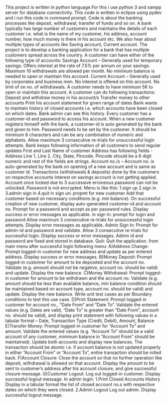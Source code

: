 This project is written in python language.For this i use python 3 and xampp server for database connectivity.
This code is written in eclipse using pydev and i run this code in command prompt.
Code is about the banking processes like deposit, withdrawal, transfer of funds and so on.
A bank typically has large number of customers and maintains the details of each customer i.e. what is the name of my customer, his address, account number, how much money is there in his account etc.
We also hear about multiple types of accounts like Saving account, Current account.
The project is to develop a banking application for a bank that has multiple customers spread across the country.
A customer can have either of the following type of accounts:
Savings Account – Generally used for temporary savings. Offers interest at the rate of 7.5% per annum on your savings. Maximum 10 withdrawals are allowed per month. No minimum balance is needed to open or maintain this account.
Current Account – Generally used by corporates and business men. No interest is offered on this account. No limit of on no. of withdrawals. A customer needs to have minimum 5K to open or maintain this account.
A customer can do following transactions:
Deposit and withdraw money in his account/s
Transfer money to other accounts
Print his account statement for given range of dates
Bank wants to maintain history of closed accounts i.e. which accounts have been closed on which dates. Bank admin can see this history.
Every customer has a customer-id and password to access his account.
When a new customer registers himself with the bank, a customer-id is auto generated by the bank and given to him.
Password needs to be set by the customer. It should be minimum 8 characters and can be any combination of numeric and alphabets.
Allow maximum 3 consecutive re-trials for unsuccessful login attempts.
Bank keeps following information of all customers to send regular updates
First and Last Name of customer
Address has following fields - Address Line 1, Line 2, City, State, Pincode. Pincode should be a 6 digit numeric and rest of the fields are strings.
Account no./s – Account no. is auto-generated by the bank on opening of a new account and is same as customer id.
Transactions (withdrawals & deposits) done by the customers on respective accounts
Interest on savings account is not getting applied.
Account once locked due to 3 successive erroneous password can not be unlocked.
Password is not encrypted.
Menu is like this:
  1.sign up
  2.sign in
  3.admin sign in
  4.quit
in sign un:
  propmt for new customer
   Add that customer based on necessary conditions (e.g. min balance). On successful creation of new customer, display auto-generated customer-id and account no. Prompt for a password and accept as per password rules. Display success or error messages as applicable.
in sign in:
  prompt for login and password
   Allow maximum 3 consecutive re-trials for unsuccessful login attempts. Display error messages as applicable.
Admin Sign In:
  Prompt for admin-id and password and validate. Allow 3 consecutive re-trials for successful login. Display success or error messages.   Admin id and password are fixed and stored in database.
Quit:
   Quit the application.
from main menu after successful login following menu:
A)Address Change:
  Prompt logged-in customer for new address and update as per entered address. Display success or error messages.
B)Money Deposit:
  Prompt logged-in customer for amount to be deposited and the account no. Validate (e.g. amount should not be negative, account no.      should be valid) and update. Display the new balance.
C)Money Withdrawal:
  Prompt logged-in customer for amount to be withdrawn and the account no. Validate (e.g. amount should be less than available balance,   min balance condition should be maintained based on account type, account no. should be valid) and update. Display the new balance.
  Write unit test cases as per Boundary conditions to test this use case.
D)Print Statement:
  Prompt logged-in customer for account no., “Date From” and “Date To”. Validate the entered values (e.g. Dates are valid, “Date To” is   greater than “Date From”, account no. should be valid), and display print statement with following values in a tabular format – Date,   Transaction Type (Credit, Debit), Amount, Balance
E)Transfer Money:
  Prompt logged-in customer for “Account To” and amount. Validate the entered values (e.g. “Account To” should be a valid account of any  customer, minimum balance in “Account From” should be maintained). Update both accounts and display new balances. The transaction should  be atomic i.e. if account balance is not updated properly in either “Account From” or “Account To”, entire transaction should be rolled  back.
F)Account Closure:
  Close the account so that no further operation like deposit, withdrawal is allowed on that account. Display the amount to be sent to  customer’s address after his account closure, and give successful closure message.
G)Customer Logout:
  Log out logged-in customer. Display successful logout message.
In admin login:
1.Print Closed Accounts History
  Display in a tabular format the list of closed account no.s with respective dates on which they were closed.
2.Admin Logout
  Log out admin. Display successful logout message.
